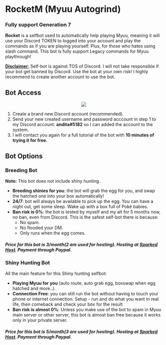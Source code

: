 



# RocketM (Myuu Autogrind)
### Fully support Generation 7

**Rocket** is a selfbot used to automatically help playing Myuu, meaning it will use your Discord TOKEN to logged into your account and play the commands as if you are playing yourself. Plus, for those who hates using slash command. This bot is fully support Legacy commands for Myuu playthrough!

<u>**Disclaimer**:</u> Self-bot is against TOS of Discord. I will not take responsible if your bot get banned by Discord. Use the bot at your own risk!
I highly recommend to create another account to use the bot.

## Bot Access
<p align="center">
<img src="https://media.giphy.com/media/NYA3Lfo00FbKZgMHZZ/giphy.gif"/>
</p>

1. Create a brand new Discord account (recommended).
2. Send your new created username and password acccount in step 1 to my Discord account: **andita#5182** so I can added the account to the system.
3. I will contact you again for a full tutorial of the bot with **10 minutes of trying it for free.**

## Bot Options

### Breeding Bot
**Note:** This bot does not include shiny hunting.
- **Breeding shinies for you**: the bot will grab the egg for you, and swap the hatched one into your box automatically!
- **24/7**: bot will always be available to pick up the egg. You can have a night out, get some sleep. Wake up with a box full of Poké babies.
- **Ban risk is 0%**: the bot is tested by myself and my alt for 5 months now, no ban, even from Discord. This is the safest self-bot there is because:
	- No spam.
	- No flooded your DM.
	- Only runs when the egg comes.
##### Price for this bot is 3$/month (2$ are used for hosting). Hosting at [Sparked Host](https://sparkedhost.com). Payment through Paypal.

### Shiny Hunting Bot
All the main feature for this Shiny hunting selfbot:
- **Playing Myuu for you** (auto route, auto grab egg, boxswap when egg hatched and more..).
- **Connection Free**: you can still run the bot without having to touch your phone or internet connection. Setup - run and do what you want in real life, then comeback and check your box for the result
- **Ban risk is almost 0%**: Unless you make use of the bot to spam in Myuu main server or other server, this bot is almost ban free because it works only in your private server.
##### Price for this bot is 5$/month (3$ are used for hosting). Hosting at [Sparked Host](https://sparkedhost.com). Payment through Paypal.
